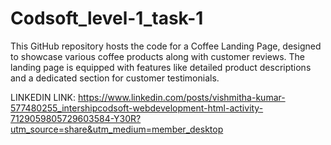 # Codsoft_level-1_task-1
This GitHub repository hosts the code for a Coffee Landing Page, designed to showcase various coffee products along with customer reviews. The landing page is equipped with features like detailed product descriptions and a dedicated section for customer testimonials. 

LINKEDIN LINK:
https://www.linkedin.com/posts/vishmitha-kumar-577480255_intershipcodsoft-webdevelopment-html-activity-7129059805729603584-Y30R?utm_source=share&utm_medium=member_desktop
